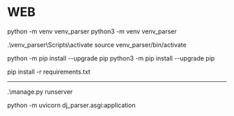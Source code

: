 # WEB

python -m venv venv_parser
python3 -m venv venv_parser

.\venv_parser\Scripts\activate
source venv_parser/bin/activate

python -m pip install --upgrade pip
python3 -m pip install --upgrade pip

pip install -r requirements.txt

---

.\manage.py runserver 

python -m uvicorn dj_parser.asgi:application